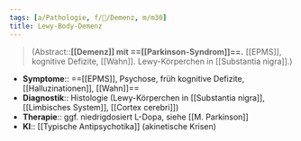 ```yaml
---
tags: [a/Pathologie, f/🧠/Demenz, m/m30]
title: Lewy-Body-Demenz
---
```

> (Abstract::**[[Demenz]] mit ==[[Parkinson-Syndrom]]==.** [[EPMS]], kognitive Defizite, [[Wahn]]. Lewy-Körperchen in [[Substantia nigra]].)
- **Symptome**:: ==[[EPMS]], Psychose, früh kognitive Defizite, [[Halluzinationen]], [[Wahn]]==
- **Diagnostik**:: Histologie (Lewy-Körperchen in [[Substantia nigra]], [[Limbisches System]], [[Cortex cerebri]])
- **Therapie**:: ggf. niedrigdosiert L-Dopa, siehe [[M. Parkinson]]
- **KI**:: [[Typische Antipsychotika]] (akinetische Krisen)